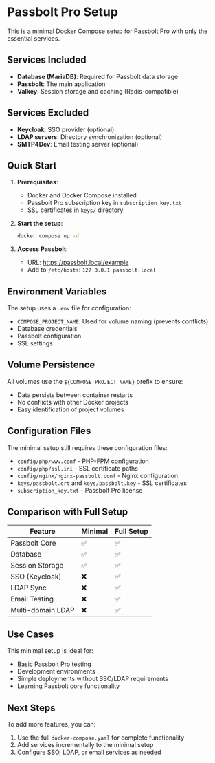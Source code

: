 # Passbolt Pro Setup

This is a minimal Docker Compose setup for Passbolt Pro with only the essential services.

## Services Included

- **Database (MariaDB)**: Required for Passbolt data storage
- **Passbolt**: The main application
- **Valkey**: Session storage and caching (Redis-compatible)

## Services Excluded

- **Keycloak**: SSO provider (optional)
- **LDAP servers**: Directory synchronization (optional)
- **SMTP4Dev**: Email testing server (optional)

## Quick Start

1. **Prerequisites**:
   - Docker and Docker Compose installed
   - Passbolt Pro subscription key in `subscription_key.txt`
   - SSL certificates in `keys/` directory

2. **Start the setup**:
   ```bash
   docker compose up -d
   ```

3. **Access Passbolt**:
   - URL: https://passbolt.local/example
   - Add to `/etc/hosts`: `127.0.0.1 passbolt.local`

## Environment Variables

The setup uses a `.env` file for configuration:

- `COMPOSE_PROJECT_NAME`: Used for volume naming (prevents conflicts)
- Database credentials
- Passbolt configuration
- SSL settings

## Volume Persistence

All volumes use the `${COMPOSE_PROJECT_NAME}` prefix to ensure:
- Data persists between container restarts
- No conflicts with other Docker projects
- Easy identification of project volumes

## Configuration Files

The minimal setup still requires these configuration files:
- `config/php/www.conf` - PHP-FPM configuration
- `config/php/ssl.ini` - SSL certificate paths
- `config/nginx/nginx-passbolt.conf` - Nginx configuration
- `keys/passbolt.crt` and `keys/passbolt.key` - SSL certificates
- `subscription_key.txt` - Passbolt Pro license

## Comparison with Full Setup

| Feature | Minimal | Full Setup |
|---------|---------|------------|
| Passbolt Core | ✅ | ✅ |
| Database | ✅ | ✅ |
| Session Storage | ✅ | ✅ |
| SSO (Keycloak) | ❌ | ✅ |
| LDAP Sync | ❌ | ✅ |
| Email Testing | ❌ | ✅ |
| Multi-domain LDAP | ❌ | ✅ |

## Use Cases

This minimal setup is ideal for:
- Basic Passbolt Pro testing
- Development environments
- Simple deployments without SSO/LDAP requirements
- Learning Passbolt core functionality

## Next Steps

To add more features, you can:
1. Use the full `docker-compose.yaml` for complete functionality
2. Add services incrementally to the minimal setup
3. Configure SSO, LDAP, or email services as needed
